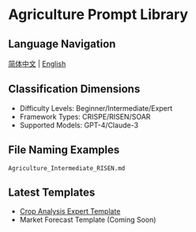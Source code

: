 # Agriculture Prompt Library

## Language Navigation
[简体中文](README.md) | [English](README.en.md)

## Classification Dimensions
- Difficulty Levels: Beginner/Intermediate/Expert
- Framework Types: CRISPE/RISEN/SOAR
- Supported Models: GPT-4/Claude-3

## File Naming Examples
`Agriculture_Intermediate_RISEN.md`

## Latest Templates
- [Crop Analysis Expert Template](Agriculture_Expert_SOAR.md)
- Market Forecast Template (Coming Soon)